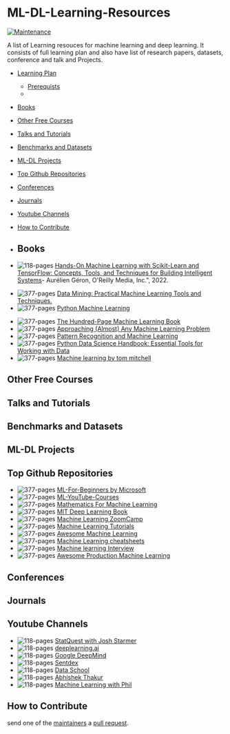 # ML-DL-Learning-Resources
[![Maintenance](https://img.shields.io/badge/Maintained%3F-YES-green.svg)](https://github.com/shrutisaxena51)

A list of Learning resouces for machine learning and deep learning. It consists of full learning plan and also have list of research papers, datasets, conference and talk and Projects.

- [Learning Plan](#learningplan)
     - [Prerequists](#prerequists)
     -       
- [Books](#books)
- [Other Free Courses](#othercourses)
- [Talks and Tutorials](#talks-and-tutorials)
- [Benchmarks and Datasets](#benchmarks-and-datasets)
- [ML-DL Projects](#software)
- [Top Github Repositories](#top-github-repositories)
- [Conferences](#conferences)
- [Journals](#journals)
- [Youtube Channels](#channels)
- [How to Contribute](#how-to-contribute)

- ## Books
- <img src="https://img.shields.io/badge/Book-green.svg" alt="118-pages" align="top"> [Hands-On Machine Learning with Scikit-Learn and TensorFlow: Concepts, Tools, and Techniques for Building Intelligent Systems](https://amzn.to/3iLFiRm)- Aurélien Géron,  O'Reilly Media, Inc.", 2022.
* <img src="https://img.shields.io/badge/Book-green.svg" alt="377-pages" align="top"> [Data Mining: Practical Machine Learning Tools and Techniques.](https://amzn.to/340LRLA)
* <img src="https://img.shields.io/badge/Book-green.svg" alt="377-pages" align="top"> [Python Machine Learning](https://amzn.to/3kP4A2M)
- <img src="https://img.shields.io/badge/Book-green.svg" alt="377-pages" align="top"> [The Hundred-Page Machine Learning Book](https://www.amzn.com/199957950X)
- <img src="https://img.shields.io/badge/Book-green.svg" alt="377-pages" align="top"> [Approaching (Almost) Any Machine Learning Problem](https://www.amzn.com/8269211508)
- <img src="https://img.shields.io/badge/Book-green.svg" alt="377-pages" align="top"> [Pattern Recognition and Machine Learning](https://www.amzn.com/0387310738)
- <img src="https://img.shields.io/badge/Book-green.svg" alt="377-pages" align="top"> [Python Data Science Handbook: Essential Tools for Working with Data](https://amzn.to/31Vno7J)
- <img src="https://img.shields.io/badge/Book-green.svg" alt="377-pages" align="top"> [Machine learning by tom mitchell](https://www.amazon.in/Machine-learning-by-tom-mitchell/dp/B07G5VM97M)

## Other Free Courses
## Talks and Tutorials
## Benchmarks and Datasets
## ML-DL Projects
## Top Github Repositories
- <img src="https://img.shields.io/badge/Github-yellow.svg" alt="377-pages" align="top"> [ML-For-Beginners by Microsoft](https://github.com/microsoft/ML-For-Beginners)
- <img src="https://img.shields.io/badge/Github-yellow.svg" alt="377-pages" align="top"> [ML-YouTube-Courses](https://github.com/dair-ai/ML-YouTube-Courses)
- <img src="https://img.shields.io/badge/Github-yellow.svg" alt="377-pages" align="top"> [Mathematics For Machine Learning](https://github.com/mml-book/mml-book.github.io)
- <img src="https://img.shields.io/badge/Github-yellow.svg" alt="377-pages" align="top"> [ MIT Deep Learning Book](https://github.com/janishar/mit-deep-learning-book-pdf)
- <img src="https://img.shields.io/badge/Github-yellow.svg" alt="377-pages" align="top"> [Machine Learning ZoomCamp](https://github.com/DataTalksClub/machine-learning-zoomcamp)
- <img src="https://img.shields.io/badge/Github-yellow.svg" alt="377-pages" align="top"> [Machine Learning Tutorials](https://github.com/ujjwalkarn/Machine-Learning-Tutorials)
- <img src="https://img.shields.io/badge/Github-yellow.svg" alt="377-pages" align="top"> [Awesome Machine Learning](https://github.com/josephmisiti/awesome-machine-learning)
- <img src="https://img.shields.io/badge/Github-yellow.svg" alt="377-pages" align="top"> [Machine Learning cheatsheets](https://github.com/afshinea/stanford-cs-229-machine-learning)
- <img src="https://img.shields.io/badge/Github-yellow.svg" alt="377-pages" align="top"> [Machine learning Interview](https://github.com/khangich/machine-learning-interview)
- <img src="https://img.shields.io/badge/Github-yellow.svg" alt="377-pages" align="top"> [Awesome Production Machine Learning](https://github.com/EthicalML/awesome-production-machine-learning)
## Conferences
## Journals
## Youtube Channels
- <img src="https://img.shields.io/badge/Youtube-red.svg" alt="118-pages" align="top"> [StatQuest with Josh Starmer](https://www.youtube.com/@statquest)
- <img src="https://img.shields.io/badge/Youtube-red.svg" alt="118-pages" align="top"> [deeplearning.ai](https://www.youtube.com/@Deeplearningai)
- <img src="https://img.shields.io/badge/Youtube-red.svg" alt="118-pages" align="top"> [Google DeepMind](https://www.youtube.com/@Google_DeepMind)
- <img src="https://img.shields.io/badge/Youtube-red.svg" alt="118-pages" align="top"> [Sentdex](https://www.youtube.com/@sentdex)
- <img src="https://img.shields.io/badge/Youtube-red.svg" alt="118-pages" align="top"> [Data School](https://www.youtube.com/@dataschool)
- <img src="https://img.shields.io/badge/Youtube-red.svg" alt="118-pages" align="top"> [Abhishek Thakur](https://www.youtube.com/c/AbhishekThakurAbhi)
- <img src="https://img.shields.io/badge/Youtube-red.svg" alt="118-pages" align="top"> [Machine Learning with Phil](https://www.youtube.com/c/MachineLearningwithPhil)

## How to Contribute
send one of the [maintainers](MAINTAINERS) a [pull request](https://github.com/shrutisaxena51/Artificial-Intelligence-in-Compiler-Optimization/pulls).



